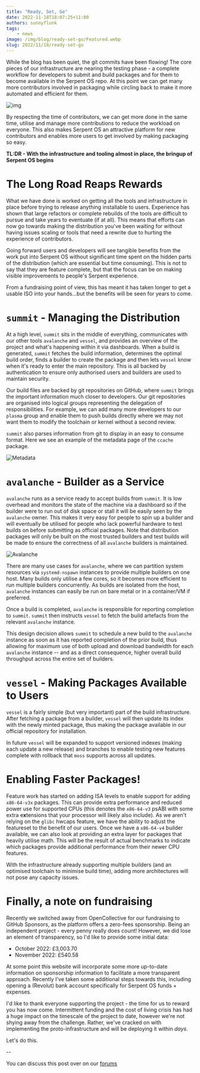 ```yaml
---
title: "Ready, Set, Go"
date: 2022-11-18T18:07:25+11:00
authors: sunnyflunk
tags:
    - news
image: /img/blog/ready-set-go/Featured.webp
slug: 2022/11/18/ready-set-go
---
```


While the blog has been quiet, the git commits have been flowing! The core pieces of our infrastructure are nearing
the testing phase - a complete workflow for developers to submit and build packages and for them to become available in
the Serpent OS repo. At this point we can get many more contributors involved in packaging while circling back to make
it more automated and efficient for them.

![img](/img/blog/ready-set-go/Featured.webp)

<!--truncate-->

By respecting the time of contributors, we can get more done in the same time, utilise and manage more contributions to
reduce the workload on everyone. This also makes Serpent OS an attractive platform for new contributors and enables more
users to get involved by making packaging so easy.

**TL:DR - With the infrastructure and tooling almost in place, the bringup of Serpent OS begins**


# The Long Road Reaps Rewards

What we have done is worked on getting all the tools and infrastructure in place before trying to release anything
installable to users. Experience has shown that large refactors or complete rebuilds of the tools are difficult to
pursue and take years to eventuate (if at all). This means that efforts can now go towards making the distribution
you've been waiting for without having issues scaling or tools that need a rewrite due to hurting the experience of
contributors.

Going forward users and developers will see tangible benefits from the work put into Serpent OS without significant time
spent on the hidden parts of the distribution (which are essential but time consuming). This is not to say that they are
feature complete, but that the focus can be on making visible improvements to people's Serpent experience.

From a fundraising point of view, this has meant it has taken longer to get a usable ISO into your hands...but the
benefits will be seen for years to come.

# `summit` - Managing the Distribution

At a high level, `summit` sits in the middle of everything, communicates with our other tools `avalanche` and `vessel`,
and provides an overview of the project and what's happening within it via dashboards. When a build is generated,
`summit` fetches the build information, determines the optimal build order, finds a builder to create the package and
then lets `vessel` know when it's ready to enter the main repository. This is all backed by authentication to ensure
only authorised users and builders are used to maintain security.

Our build files are backed by git repositories on GitHub, where `summit` brings the important information much closer to
developers. Our git repositories are organised into logical groups representing the delegation of responsibilities. For
example, we can add many more developers to our `plasma` group and enable them to push builds directly where we may not
want them to modify the toolchain or kernel without a second review.

`summit` also parses information from git to display in an easy to consume format. Here we see an example of the
metadata page of the `ccache` package.

![Metadata](/img/blog/ready-set-go/Metadata.webp "Metadata")

# `avalanche` - Builder as a Service

`avalanche` runs as a service ready to accept builds from `summit`. It is low overhead and monitors the state of the
machine via a dashboard so if the builder were to run out of disk space or stall it will be easily seen by the
`avalanche` owner. This makes it very easy for people to spin up a builder and will eventually be utilised for people
who lack powerful hardware to test builds on before submitting as official packages. Note that distribution packages
will only be built on the most trusted builders and test builds will be made to ensure the correctness of all
`avalanche` builders is maintained.

![Avalanche](/img/blog/ready-set-go/Avalanche.webp "Avalanche")

There are many use cases for `avalanche`, where we can partition system resources via `systemd-nspawn` instances to
provide multiple builders on one host. Many builds only utilise a few cores, so it becomes more efficient to run
multiple builders concurrently. As builds are isolated from the host, `avalanche` instances can easily be run on
bare metal or in a container/VM if preferred.

Once a build is completed, `avalanche` is responsible for reporting completion to `summit`. `summit` then instructs
`vessel` to fetch the build artefacts from the relevant `avalanche` instance.

This design decision allows `summit` to schedule a new build to the `avalanche` instance as soon as it has reported
completion of the prior build, thus allowing for maximum use of both upload and download bandwidth for each `avalanche`
instance -- and as a direct consequence, higher overall build throughput across the entire set of builders.

# `vessel` - Making Packages Available to Users

`vessel` is a fairly simple (but very important) part of the build infrastructure. After fetching a package from a
builder, `vessel` will then update its index with the newly minted package, thus making the package available in
our official repository for installation.

In future `vessel` will be expanded to support versioned indexes (making each update a new release) and branches to
enable testing new features complete with rollback that `moss` supports across all updates.

# Enabling Faster Packages!

Feature work has started on adding ISA levels to enable support for adding `x86-64-v3x` packages. This can provide extra
performance and reduced power use for supported CPUs (this denotes the `x86-64-v3` psABI with some extra e**x**tensions
that your processor will likely also include). As we aren't relying on the `glibc` hwcaps feature, we have the ability
to adjust the featureset to the benefit of our users. Once we have a `x86-64-v4` builder available, we can also look at
providing an extra layer for packages that heavily utilise math. This will be the result of actual benchmarks to
indicate which packages provide additional performance from their newer CPU features.

With the infrastructure already supporting multiple builders (and an optimised toolchain to minimise build time), adding
more architectures will not pose any capacity issues.

# Finally, a note on fundraising

Recently we switched away from OpenCollective for our fundraising to GitHub Sponsors, as the platform offers a zero-fees
sponsorship. Being an independent project - every penny really does count! However, we did lose an element of transparency,
so I'd like to provide some initial data:

 - October 2022: £3,003.70
 - November 2022: £540.58

At some point this website will incorporate some more up-to-date information on sponsorship information to facilitate
a more transparent approach. Recently I've taken some additional steps towards this, including opening a (Revolut) bank
account specifically for Serpent OS funds + expenses.

I'd like to thank everyone supporting the project - the time for us to reward you has now come. Intermittent funding and
the cost of living crisis has had a huge impact on the timescale of the project to date, however we're not shying away from
the challenge. Rather, we've cracked on with implementing the proto-infrastructure and will be deploying it within *days*.

Let's do this.

--

You can discuss this post over on our [forums](https://forums.serpentos.com/d/30-ready-set-go)
